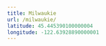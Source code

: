 ```yaml
---
title: Milwaukie
url: /milwaukie/
latitude: 45.445390100000004
longitude: -122.63928890000001
---
```

